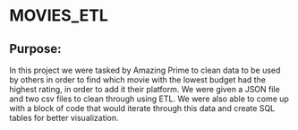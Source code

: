 # MOVIES_ETL
## Purpose:
In this project we were tasked by Amazing Prime to clean data to be used by others in order to find which movie with the lowest budget had the highest rating, in order to add it their platform. We were given a JSON file and two csv files to clean through using ETL. We were also able to come up with a block of code that would iterate through this data and create SQL tables for better visualization. 

